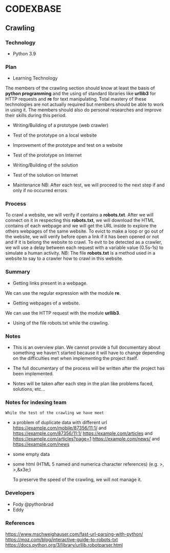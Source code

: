 # CODEXBASE
## Crawling

### Technology
- Python 3.9

### Plan

- Learning Technology

The members of the crawling section should know at least the basis of **python programming** and the using of standard libraries like **urllib3** for HTTP requests and **re** for text manipulating. Total mastery of these technologies are not actually required but members should be able to work in using it.
The members should also do personal researches and improve their skills during this period.

- Writing/Building of a prototype (web crawler)

- Test of the prototype on a local website

- Improvement of the prototype and test on a website

- Test of the prototype on Internet

- Writing/Building of the solution

- Test of the solution on Internet

- Maintenance
	NB: After each test, we will proceed to the next step if and only if no occurred errors

### Process

To crawl a website, we will verify if contains a **robots.txt**. After we will connect on it in respecting this **robots.txt**, we will download the HTML contains of each webpage and we will get the URL inside to explore the others webpages of the same website. To evict to make a loop or go out of the website, we will verify before open a link if it has been opened or not and if it is belong the website to crawl. To evit to be detected as a crawler, we will use a delay between each request with a variable value (0.5s-1s) to simulate a human activity.
	NB: The file **robots.txt** is a method used in a website to say to a crawler how to crawl in this website.

### Summary

- Getting links present in a webpage.
 
We can use the regular expression with the module **re**.

- Getting webpages of a website.
 
We can use the HTTP request with the module **urllib3**.

- Using of the file robots.txt while the crawling.

### Notes

- This is an overview plan. We cannot provide a full documentary about something we haven't started because it will have to change depending on the difficulties met when implementing the project itself.

- The full documentary of the process will be written after the project has been implemented.

- Notes will be taken after each step in the plan like problems faced, solutions, etc...

### Notes for indexing team

	While the test of the crawling we have meet

- a problem of duplicate data with different url
	https://example.com/mobile/87356/11:1/ and https://example.com/87356/11:1/
	https://example.com/articles and https://example.com/articles?page=1
	https://example.com/news/ and https://example.com/news
- some empty data
- some html (HTML 5 named and numerica character references)
	(e.g. &gt;, &#62;,&x3e;)

	To preserve the speed of the crawling, we will not manage it.

### Developers

- Fody @pythonbrad
- Eddy

### References
https://www.mschweighauser.com/fast-url-parsing-with-python/
https://moz.com/blog/interactive-guide-to-robots-txt
https://docs.python.org/3/library/urllib.robotparser.html